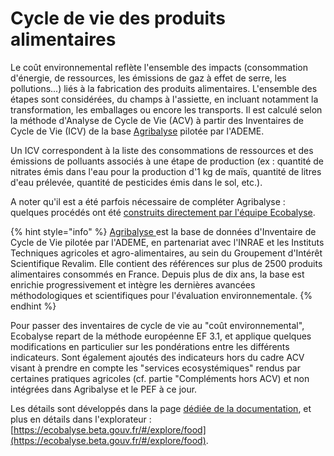 # Cycle de vie des produits alimentaires

Le coût environnemental reflète l'ensemble des impacts (consommation d'énergie, de ressources, les émissions de gaz à effet de serre, les pollutions...) liés à la fabrication des produits alimentaires. L'ensemble des étapes sont considérées, du champs à l'assiette, en incluant notamment la transformation, les emballages ou encore les transports. Il est calculé selon la méthode d'Analyse de Cycle de Vie (ACV) à partir des Inventaires de Cycle de Vie (ICV) de la base [Agribalyse](https://agribalyse.ademe.fr/) pilotée par l'ADEME.&#x20;

Un ICV correspondent à la liste des consommations de ressources et des émissions de polluants associés à une étape de production (ex : quantité de nitrates émis dans l'eau pour la production d'1 kg de maïs, quantité de litres d'eau prélevée, quantité de pesticides émis dans le sol, etc.). &#x20;

A noter qu'il est a été parfois nécessaire de compléter Agribalyse : quelques procédés ont été [construits directement par l'équipe Ecobalyse](etape-1-les-ingredients/impacts-consideres-1.md).

{% hint style="info" %}
[Agribalyse ](../../)est la base de données d'Inventaire de Cycle de Vie pilotée par l'ADEME, en partenariat avec l'INRAE et les Instituts Techniques agricoles et agro-alimentaires, au sein du Groupement d'Intérêt Scientifique Revalim. Elle contient des références sur plus de 2500 produits alimentaires consommés en France. Depuis plus de dix ans, la base est enrichie progressivement et intègre les dernières avancées méthodologiques et scientifiques pour l'évaluation environnementale.&#x20;
{% endhint %}

Pour passer des inventaires de cycle de vie au "coût environnemental",  Ecobalyse repart de la méthode européenne EF 3.1, et applique quelques modifications en particulier sur les pondérations entre les différents indicateurs. Sont également ajoutés des indicateurs hors du cadre ACV visant à prendre en compte les "services ecosystémiques" rendus par certaines pratiques agricoles (cf. partie "Compléments hors ACV) et non intégrées dans Agribalyse et le PEF à ce jour.&#x20;

Les détails sont développés dans la page [dédiée de la documentation](https://fabrique-numerique.gitbook.io/sandbox/cout-environnemental), et plus en détails dans l'explorateur : [https://ecobalyse.beta.gouv.fr/#/explore/food](https://ecobalyse.beta.gouv.fr/#/explore/food).
